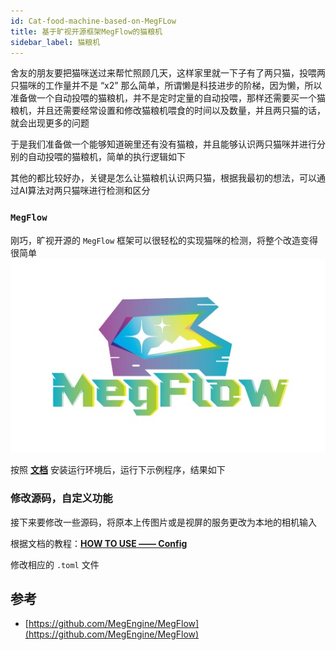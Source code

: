 ```yaml
---
id: Cat-food-machine-based-on-MegFLow
title: 基于旷视开源框架MegFlow的猫粮机
sidebar_label: 猫粮机
---
```


舍友的朋友要把猫咪送过来帮忙照顾几天，这样家里就一下子有了两只猫，投喂两只猫咪的工作量并不是 “x2” 那么简单，所谓懒是科技进步的阶梯，因为懒，所以准备做一个自动投喂的猫粮机，并不是定时定量的自动投喂，那样还需要买一个猫粮机，并且还需要经常设置和修改猫粮机喂食的时间以及数量，并且两只猫的话，就会出现更多的问题

于是我们准备做一个能够知道碗里还有没有猫粮，并且能够认识两只猫咪并进行分别的自动投喂的猫粮机，简单的执行逻辑如下


其他的都比较好办，关键是怎么让猫粮机认识两只猫，根据我最初的想法，可以通过AI算法对两只猫咪进行检测和区分

### `MegFlow`

刚巧，旷视开源的 `MegFlow` 框架可以很轻松的实现猫咪的检测，将整个改造变得很简单
[![](https://github.com/MegEngine/MegFlow/raw/master/logo.png)](https://github.com/MegEngine/MegFlow)

按照 **[文档](https://megflow.readthedocs.io/zh_CN/latest/how-to-build-and-run/run-in-15-minutes.zh.html)** 安装运行环境后，运行下示例程序，结果如下

### 修改源码，自定义功能

接下来要修改一些源码，将原本上传图片或是视屏的服务更改为本地的相机输入

根据文档的教程：**[HOW TO USE —— Config](https://megflow.readthedocs.io/zh_CN/latest/how-to-add-my-service/appendix-A-graph-definition.zh.html)**

修改相应的 `.toml` 文件


## 参考
- [https://github.com/MegEngine/MegFlow](https://github.com/MegEngine/MegFlow)
